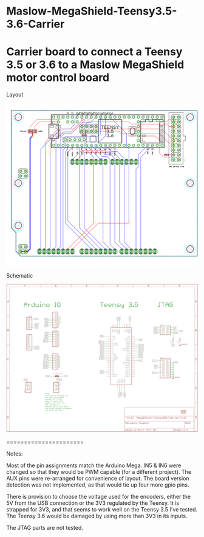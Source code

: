 # Maslow-MegaShield-Teensy3.5-3.6-Carrier
Carrier board to connect a Teensy 3.5 or 3.6 to a Maslow MegaShield motor control board
======================


Layout

![Layout](/BoardLayout.tif)

Schematic

![Schematic](/Schematic.tif)

======================

Notes:

 Most of the pin assignments match the Arduino Mega. IN5 & IN6 were changed so that they would be PWM capable (for a different project). The AUX pins were re-arranged for convenience of layout. The board version detection was not implemented, as that would tie up four more gpio pins. 
 
 There is provision to choose the voltage used for the encoders, either the 5V from the USB connection or the 3V3 regulated by the Teensy. It is strapped for 3V3, and that seems to work well on the Teensy 3.5 I've tested. The Teensy 3.6 would be damaged by using more than 3V3 in its inputs.

 The JTAG parts are not tested.
